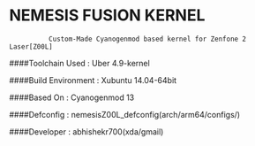 #                            NEMESIS FUSION KERNEL



              Custom-Made Cyanogenmod based kernel for Zenfone 2 Laser[Z00L]

####Toolchain Used       :       Uber 4.9-kernel

####Build Environment    :       Xubuntu 14.04-64bit

####Based On             :       Cyanogenmod 13

####Defconfig            :       nemesisZ00L_defconfig(arch/arm64/configs/)

####Developer            :       abhishekr700(xda/gmail)
